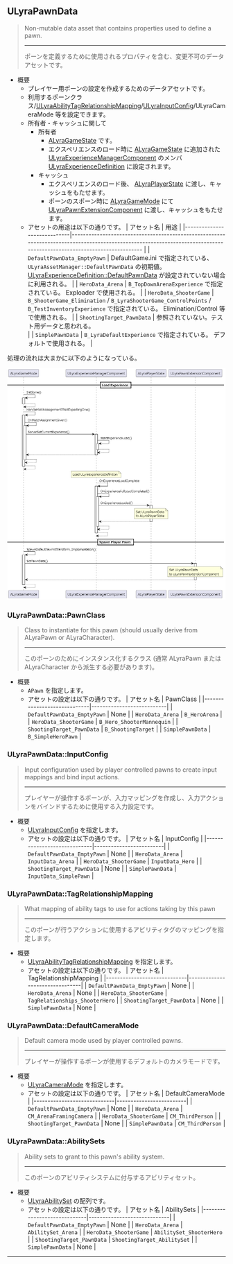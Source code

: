 ## ULyraPawnData

> Non-mutable data asset that contains properties used to define a pawn.  
> 
> ----
> ポーンを定義するために使用されるプロパティを含む、変更不可のデータアセットです。  

* 概要
	* プレイヤー用ポーンの設定を作成するためのデータアセットです。
	* 利用するポーンクラス/[ULyraAbilityTagRelationshipMapping]/[ULyraInputConfig]/ULyraCameraMode 等を設定できます。
	* 所有者・キャッシュに関して
		* 所有者
			* [ALyraGameState] です。
			* エクスペリエンスのロード時に [ALyraGameState] に追加された [ULyraExperienceManagerComponent] のメンバ [ULyraExperienceDefinition] に設定されます。
		* キャッシュ
			* エクスペリエンスのロード後、 [ALyraPlayerState] に渡し、キャッシュをもたせます。
			* ポーンのスポーン時に [ALyraGameMode] にて [ULyraPawnExtensionComponent] に渡し、キャッシュをもたせます。
	* アセットの用途は以下の通りです。
		| アセット名                  | 用途                                                                                                                                                                  |
		|-----------------------------|---------------------------------------------------------------------------------------------------------------------------------------------------------------------- |
		| `DefaultPawnData_EmptyPawn` | DefaultGame.ini で指定されている、 `ULyraAssetManager::DefaultPawnData` の初期値。 [ULyraExperienceDefinition::DefaultPawnData] が設定されていない場合に利用される。  |
		| `HeroData_Arena`            | `B_TopDownArenaExperience` で指定されている。 Exploader で使用される。                                                                                                |
		| `HeroData_ShooterGame`      | `B_ShooterGame_Elimination` / `B_LyraShooterGame_ControlPoints` / `B_TestInventoryExperience`  で指定されている。 Elimination/Control 等で使用される。                |
		| `ShootingTarget_PawnData`   | 参照されていない。テスト用データと思われる。　　　　　　　　　　　　　　　　　　　　　　　　　　　　　　　　　　　　　　　　　　                                      |
		| `SimplePawnData`            | `B_LyraDefaultExperience` で指定されている。 デフォルトで使用される。                                                                                                 |

処理の流れは大まかに以下のようになっている。

![ULyraPawnData_Lifetime]


### ULyraPawnData::PawnClass

> Class to instantiate for this pawn (should usually derive from ALyraPawn or ALyraCharacter).  
> 
> ----
> このポーンのためにインスタンス化するクラス (通常 ALyraPawn または ALyraCharacter から派生する必要があります)。  

* 概要
	* `APawn` を指定します。
	* アセットの設定は以下の通りです。
		| アセット名                  | PawnClass                 |
		|-----------------------------|---------------------------|
		| `DefaultPawnData_EmptyPawn` | None                      |
		| `HeroData_Arena`            | `B_HeroArena`             |
		| `HeroData_ShooterGame`      | `B_Hero_ShooterMannequin` |
		| `ShootingTarget_PawnData`   | `B_ShootingTarget`        |
		| `SimplePawnData`            | `B_SimpleHeroPawn`        |

### ULyraPawnData::InputConfig

> Input configuration used by player controlled pawns to create input mappings and bind input actions.  
> 
> ----
> プレイヤーが操作するポーンが、入力マッピングを作成し、入力アクションをバインドするために使用する入力設定です。  

* 概要
	* [ULyraInputConfig] を指定します。
	* アセットの設定は以下の通りです。
		| アセット名                  | InputConfig             |
		|-----------------------------|-------------------------|
		| `DefaultPawnData_EmptyPawn` | None                    |
		| `HeroData_Arena`            | `InputData_Arena`       |
		| `HeroData_ShooterGame`      | `InputData_Hero`        |
		| `ShootingTarget_PawnData`   | None                    |
		| `SimplePawnData`            | `InputData_SimplePawn`  |

### ULyraPawnData::TagRelationshipMapping

> What mapping of ability tags to use for actions taking by this pawn  
> 
> ----
> このポーンが行うアクションに使用するアビリティタグのマッピングを指定します。  

* 概要
	* [ULyraAbilityTagRelationshipMapping] を指定します。
	* アセットの設定は以下の通りです。
		| アセット名                  | TagRelationshipMapping         |
		|-----------------------------|--------------------------------|
		| `DefaultPawnData_EmptyPawn` | None                           |
		| `HeroData_Arena`            | None                           |
		| `HeroData_ShooterGame`      | `TagRelationships_ShooterHero` |
		| `ShootingTarget_PawnData`   | None                           |
		| `SimplePawnData`            | None                           |

### ULyraPawnData::DefaultCameraMode

> Default camera mode used by player controlled pawns.  
> 
> ----
> プレイヤーが操作するポーンが使用するデフォルトのカメラモードです。  

* 概要
	* [ULyraCameraMode] を指定します。
	* アセットの設定は以下の通りです。
		| アセット名                  | DefaultCameraMode       |
		|-----------------------------|-------------------------|
		| `DefaultPawnData_EmptyPawn` | None                    |
		| `HeroData_Arena`            | `CM_ArenaFramingCamera` |
		| `HeroData_ShooterGame`      | `CM_ThirdPerson`        |
		| `ShootingTarget_PawnData`   | None                    |
		| `SimplePawnData`            | `CM_ThirdPerson`        |

### ULyraPawnData::AbilitySets

> Ability sets to grant to this pawn's ability system.  
> 
> ----
> このポーンのアビリティシステムに付与するアビリティセット。

* 概要
	* [ULyraAbilitySet] の配列です。
	* アセットの設定は以下の通りです。
		| アセット名                  | AbilitySets                 |
		|-----------------------------|-----------------------------|
		| `DefaultPawnData_EmptyPawn` | None                        |
		| `HeroData_Arena`            | `AbilitySet_Arena`          |
		| `HeroData_ShooterGame`      | `AbilitySet_ShooterHero`    |
		| `ShootingTarget_PawnData`   | `ShootingTarget_AbilitySet` |
		| `SimplePawnData`            | None                        |



----
<!--- 自前の画像へのリンク --->
[ULyraPawnData_Lifetime]: ../../../images/ULyraPawnData_Lifetime.png


<!--- ページ内のリンク --->

<!--- 自前の画像へのリンク --->

<!--- generated --->
[ULyraCameraMode]: ../../Lyra/Etc/ULyraCameraMode.md#ulyracameramode
[ULyraExperienceDefinition]: ../../Lyra/Experience/ULyraExperienceDefinition.md#ulyraexperiencedefinition
[ULyraExperienceDefinition::DefaultPawnData]: ../../Lyra/Experience/ULyraExperienceDefinition.md#ulyraexperiencedefinitiondefaultpawndata
[ULyraExperienceManagerComponent]: ../../Lyra/Experience/ULyraExperienceManagerComponent.md#ulyraexperiencemanagercomponent
[ULyraAbilitySet]: ../../Lyra/GameplayAbility/ULyraAbilitySet.md#ulyraabilityset
[ULyraAbilityTagRelationshipMapping]: ../../Lyra/GameplayAbility/ULyraAbilityTagRelationshipMapping.md#ulyraabilitytagrelationshipmapping
[ULyraPawnExtensionComponent]: ../../Lyra/GameplayAbility/ULyraPawnExtensionComponent.md#ulyrapawnextensioncomponent
[ALyraGameMode]: ../../Lyra/GameplayFramework/ALyraGameMode.md#alyragamemode
[ALyraGameState]: ../../Lyra/GameplayFramework/ALyraGameState.md#alyragamestate
[ALyraPlayerState]: ../../Lyra/GameplayFramework/ALyraPlayerState.md#alyraplayerstate
[ULyraInputConfig]: ../../Lyra/Input/ULyraInputConfig.md#ulyrainputconfig
